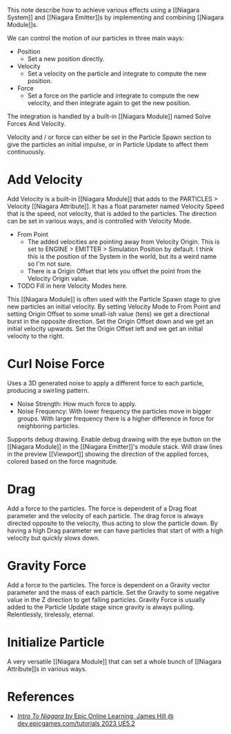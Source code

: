 This note describe how to achieve various effects using a [[Niagara System]] and [[Niagara Emitter]]s by implementing and combining [[Niagara Module]]s.

We can control the motion of our particles in three main ways:
- Position
	- Set a new position directly.
- Velocity
	- Set a velocity on the particle and integrate to compute the new position.
- Force
	- Set a force on the particle and integrate to compute the new velocity, and then integrate again to get the new position.

The integration is handled by a built-in [[Niagara Module]] named Solve Forces And Velocity.

Velocity and / or force can either be set in the Particle Spawn section to give the particles an initial impulse,
or in Particle Update to affect them continuously.


# Add Velocity

Add Velocity is a built-in [[Niagara Module]] that adds to the PARTICLES > Velocity [[Niagara Attribute]].
It has a float parameter named Velocity Speed that is the speed, not velocity, that is added to the particles.
The direction can be set in various ways, and is controlled with Velocity Mode.
- From Point
	- The added velocities are pointing away from Velocity Origin. This is set to ENGINE > EMITTER > Simulation Position by default. I think this is the position of the System in the world, but its a weird name so I'm not sure.
	- There is a Origin Offset that lets  you offset the point from the Velocity Origin value.
- TODO Fill in here Velocity Modes here.

This [[Niagara Module]] is often used with the Particle Spawn stage to give new particles an initial velocity.
By setting Velocity Mode to From Point and setting Origin Offset to some small-ish value (tens) we get a directional burst in the opposite direction.
Set the Origin Offset down and we get an initial velocity upwards.
Set the Origin Offset left and we get an initial velocity to the right.


# Curl Noise Force

Uses a 3D generated noise to apply a different force to each particle,
producing a swirling pattern.

- Noise Strength: How much force to apply.
- Noise Frequency: With lower frequency the particles move in bigger groups. With larger frequency there is a higher difference in force for neighboring particles.

Supports debug drawing.
Enable debug drawing with the eye button on the [[Niagara Module]] in the [[Niagara Emitter]]'s module stack.
Will draw lines in the preview [[Viewport]] showing the direction of the applied forces,
colored based on the force magnitude.

# Drag

Add a force to the particles.
The force is dependent of a Drag float parameter and the velocity of each particle.
The drag force is always directed opposite to the velocity, thus acting to slow the particle down.
By having a high Drag parameter we can have particles that start of with a high velocity but quickly slows down.


# Gravity Force

Add a force to the particles.
The force is dependent on a Gravity vector parameter and the mass of each particle.
Set the Gravity to some negative value in the Z direction to get falling particles.
Gravity Force is usually added to the Particle Update stage since gravity is always pulling.
Relentlessly, tirelessly, eternal.

# Initialize Particle

A very versatile [[Niagara Module]] that can set a whole  bunch of [[Niagara Attribute]]s in various ways.


# References

- [_Intro To Niagara_ by Epic Online Learning, James Hill @ dev.epicgames.com/tutorials 2023 UE5.2](https://dev.epicgames.com/community/learning/tutorials/8B1P/unreal-engine-intro-to-niagara)
